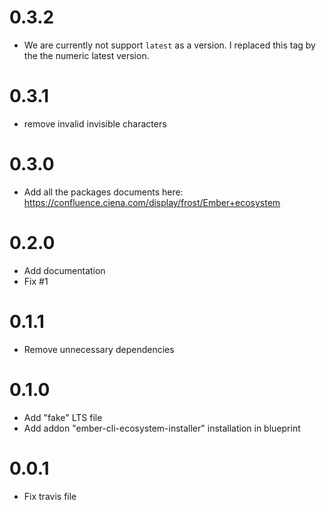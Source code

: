 # 0.3.2
* We are currently not support `latest` as a version. I replaced this tag by the the numeric latest version.



# 0.3.1
* remove invalid invisible characters



# 0.3.0
* Add all the packages documents here: https://confluence.ciena.com/display/frost/Ember+ecosystem



# 0.2.0
* Add documentation
* Fix #1 



# 0.1.1
* Remove unnecessary dependencies 



# 0.1.0
* Add "fake" LTS file
* Add addon "ember-cli-ecosystem-installer" installation in blueprint



# 0.0.1
* Fix travis file



